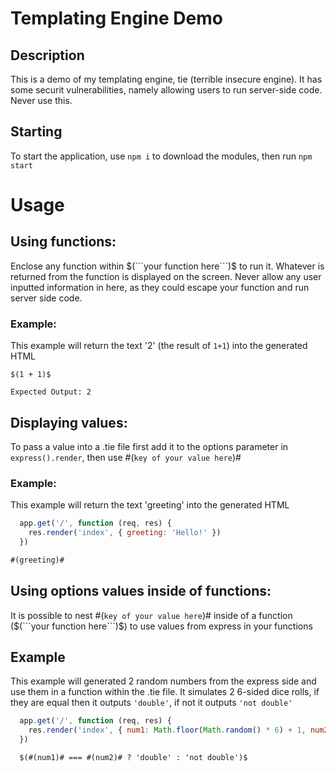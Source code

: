 # Templating Engine Demo
## Description
This is a demo of my templating engine, tie (terrible insecure engine). It has some securit vulnerabilities, namely allowing users to run server-side code. Never use this. 

## Starting
To start the application, use ```npm i``` to download the modules, then run ```npm start```

# Usage
## Using functions:
Enclose any function within $(```your function here```)$ to run it. Whatever is returned from the function is displayed on the screen. Never allow any user inputted information in here, as they could escape your function and run server side code.
### Example:
This example will return the text '2' (the result of ```1+1```) into the generated HTML
```
$(1 + 1)$
```
```
Expected Output: 2
```

## Displaying values:
To pass a value into a .tie file first add it to the options parameter in ```express().render```, then use #(```key of your value here```)#

### Example:
This example will return the text 'greeting' into the generated HTML
```javascript
  app.get('/', function (req, res) {
    res.render('index', { greeting: 'Hello!' })
  })
```
```html
#(greeting)#
```

## Using options values inside of functions:
It is possible to nest #(```key of your value here```)# inside of a function ($(```your function here```)$) to use values from express in your functions

## Example
This example will generated 2 random numbers from the express side and use them in a function within the .tie file.
It simulates 2 6-sided dice rolls, if they are equal then it outputs ```'double'```, if not it outputs ```'not double'```
```javascript
  app.get('/', function (req, res) {
    res.render('index', { num1: Math.floor(Math.random() * 6) + 1, num2: Math.floor(Math.random() * 6) + 1 })
  })
```
```html
  $(#(num1)# === #(num2)# ? 'double' : 'not double')$
```
